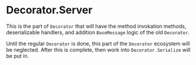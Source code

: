 ﻿# Decorator.Server
This is the part of `Decorator` that will have the method invokation methods, deserializable handlers, and addition `BaseMessage` logic of the old `Decorator`.

Until the regular `Decorator` is done, this part of the `Decorator` ecosystem will be neglected. After this is complete, then work into `Decorator.Serialize` will be put in.